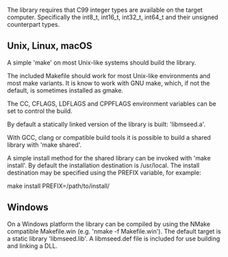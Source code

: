 
The library requires that C99 integer types are available on the
target computer.  Specifically the int8_t, int16_t, int32_t, int64_t
and their unsigned counterpart types.

## Unix, Linux, macOS

A simple 'make' on most Unix-like systems should build the library.

The included Makefile should work for most Unix-like environments and
most make variants. It is know to work with GNU make, which, if not the
default, is sometimes installed as gmake.

The CC, CFLAGS, LDFLAGS and CPPFLAGS environment variables can be set
to control the build.

By default a statically linked version of the library is built: 'libmseed.a'.

With GCC, clang or compatible build tools it is possible to build a shared
library with 'make shared'.

A simple install method for the shared library can be invoked with
'make install'.  By default the installation destination is /usr/local.
The install destination may be specified using the PREFIX variable, for
example:

make install PREFIX=/path/to/install/

## Windows

On a Windows platform the library can be compiled by using the
NMake compatible Makefile.win (e.g. 'nmake -f Makefile.win').
The default target is a static library 'libmseed.lib'.
A libmseed.def file is included for use building and linking a DLL.
